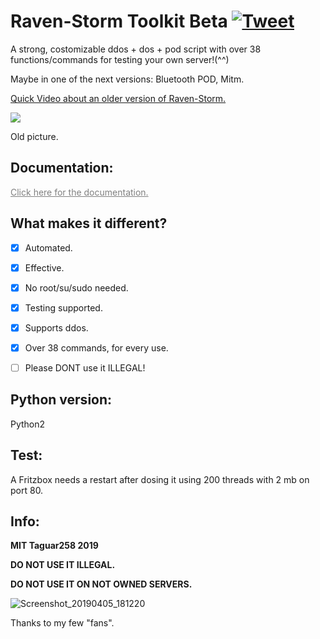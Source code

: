 # Raven-Storm Toolkit Beta [![Tweet](https://img.shields.io/twitter/url/http/shields.io.svg?style=social)](https://twitter.com/intent/tweet?text=Raven-Storm%20is%20a%20costumizable%20ddos%20Toolbox&url=https://github.com/Taguar258/Raven-Storm&hashtags=pentesting)
A strong, costomizable ddos + dos + pod script with over 38 functions/commands for testing your own server!(^^)

Maybe in one of the next versions: Bluetooth POD, Mitm.

<a href="https://m.youtube.com/watch?v=Vjaa3kdpbZs&feature=youtu.be">Quick Video about an older version of Raven-Storm.</a>

<!--![MOSHED-2019-4-30-21-28-15](https://user-images.githubusercontent.com/36562445/56987982-34b0ad00-6b8f-11e9-8c2f-9182a9fcd4f9.gif)--><img align="center" style="center" src="https://user-images.githubusercontent.com/36562445/56987982-34b0ad00-6b8f-11e9-8c2f-9182a9fcd4f9.gif" />
Old picture.

## Documentation:
<a style="color: grey" href="https://taguar258.github.io/Raven-Storm/documentation/">Click here for the documentation.</a>

## What makes it different?
- [x] Automated.
- [x] Effective.
- [x] No root/su/sudo needed.
- [x] Testing supported.
- [x] Supports ddos.
- [X] Over 38 commands, for every use.

- [ ] Please DONT use it ILLEGAL!

## Python version:
Python2

## Test:
A Fritzbox needs a restart after dosing it using 200 threads with 2 mb on port 80.

## Info:
**MIT Taguar258 2019**

**DO NOT USE IT ILLEGAL.**

**DO NOT USE IT ON NOT OWNED SERVERS.**

<!--## Screenshot:

![Screenshot_20190405_181220](https://user-images.githubusercontent.com/36562445/55641522-60c65180-57ce-11e9-8c65-084edc2bfb45.jpg)-->
![Screenshot_20190405_181220](https://user-images.githubusercontent.com/36562445/63696325-bdc4b180-c81a-11e9-89b8-a7ce24df08ca.png)

<!--## Update soon infos:
The next update will include the function of connecting multiple scripts together, so you can use instead of one dos script: multiple dos scripts = ddos.
Alpha update probably in on to two days.
<img width="1440" alt="Bildschirmfoto 2019-08-26 um 16 00 14" src="https://user-images.githubusercontent.com/36562445/63696325-bdc4b180-c81a-11e9-89b8-a7ce24df08ca.png">-->





Thanks to my few "fans".


